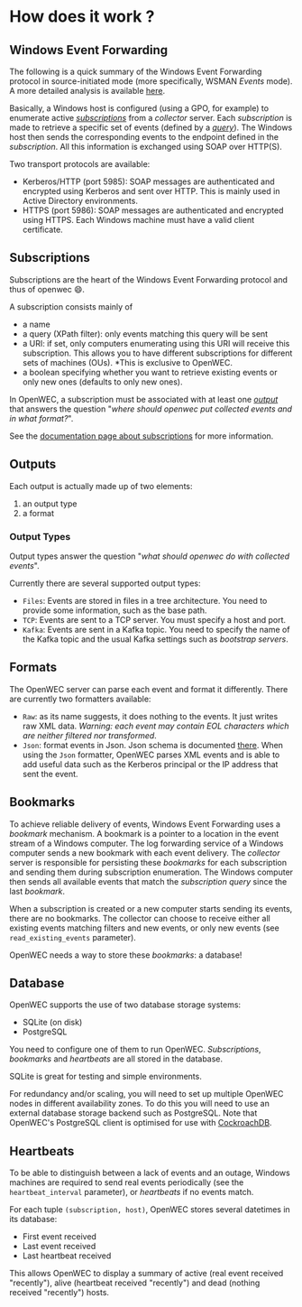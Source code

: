 # How does it work ?

## Windows Event Forwarding

The following is a quick summary of the Windows Event Forwarding protocol in source-initiated mode (more specifically, WSMAN *Events* mode). A more detailed analysis is available [here](protocol.md).

Basically, a Windows host is configured (using a GPO, for example) to enumerate active [*subscriptions*](subscription.md) from a *collector* server. Each *subscription* is made to retrieve a specific set of events (defined by a [*query*](query.md)). The Windows host then sends the corresponding events to the endpoint defined in the *subscription*. All this information is exchanged using SOAP over HTTP(S).

Two transport protocols are available:
* Kerberos/HTTP (port 5985): SOAP messages are authenticated and encrypted using Kerberos and sent over HTTP. This is mainly used in Active Directory environments.
* HTTPS (port 5986): SOAP messages are authenticated and encrypted using HTTPS. Each Windows machine must have a valid client certificate.

## Subscriptions

Subscriptions are the heart of the Windows Event Forwarding protocol and thus of openwec :smile:.

A subscription consists mainly of
* a name
* a query (XPath filter): only events matching this query will be sent
* a URI: if set, only computers enumerating using this URI will receive this subscription. This allows you to have different subscriptions for different sets of machines (OUs). *This is exclusive to OpenWEC.
* a boolean specifying whether you want to retrieve existing events or only new ones (defaults to only new ones).

In OpenWEC, a subscription must be associated with at least one [*output*](outputs.md) that answers the question "*where should openwec put collected events and in what format?*".

See the [documentation page about subscriptions](subscription.md) for more information.

## Outputs

Each output is actually made up of two elements:
1. an output type
2. a format


### Output Types

Output types answer the question "*what should openwec do with collected events*".

Currently there are several supported output types:
* `Files`: Events are stored in files in a tree architecture. You need to provide some information, such as the base path.
* `TCP`: Events are sent to a TCP server. You must specify a host and port.
* `Kafka`: Events are sent in a Kafka topic. You need to specify the name of the Kafka topic and the usual Kafka settings such as *bootstrap servers*.

## Formats

The OpenWEC server can parse each event and format it differently. There are currently two formatters available:
* `Raw`: as its name suggests, it does nothing to the events. It just writes raw XML data. *Warning: each event may contain EOL characters which are neither filtered nor transformed*.
* `Json`: format events in Json. Json schema is documented [there](formats.md). When using the `Json` formatter, OpenWEC parses XML events and is able to add useful data such as the Kerberos principal or the IP address that sent the event.



## Bookmarks

To achieve reliable delivery of events, Windows Event Forwarding uses a *bookmark* mechanism. A bookmark is a pointer to a location in the event stream of a Windows computer. The log forwarding service of a Windows computer sends a new bookmark with each event delivery. The *collector* server is responsible for persisting these *bookmarks* for each subscription and sending them during subscription enumeration. The Windows computer then sends all available events that match the *subscription* *query* since the last *bookmark*.

When a subscription is created or a new computer starts sending its events, there are no bookmarks. The collector can choose to receive either all existing events matching filters and new events, or only new events (see `read_existing_events` parameter).

OpenWEC needs a way to store these *bookmarks*: a database!

## Database

OpenWEC supports the use of two database storage systems:
* SQLite (on disk)
* PostgreSQL

You need to configure one of them to run OpenWEC. *Subscriptions*, *bookmarks* and *heartbeats* are all stored in the database.

SQLite is great for testing and simple environments.

For redundancy and/or scaling, you will need to set up multiple OpenWEC nodes in different availability zones. To do this you will need to use an external database storage backend such as PostgreSQL. Note that OpenWEC's PostgreSQL client is optimised for use with [CockroachDB](https://github.com/cockroachdb/cockroach).

## Heartbeats

To be able to distinguish between a lack of events and an outage, Windows machines are required to send real events periodically (see the `heartbeat_interval` parameter), or *heartbeats* if no events match.

For each tuple `(subscription, host)`, OpenWEC stores several datetimes in its database:
* First event received
* Last event received
* Last heartbeat received

This allows OpenWEC to display a summary of active (real event received "recently"), alive (heartbeat received "recently") and dead (nothing received "recently") hosts.
